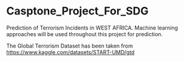 # Casptone_Project_For_SDG
Prediction of Terrorism Incidents in WEST AFRICA. Machine learning approaches will be used throughout this project for prediction.

The Global Terrorism Dataset has been taken from https://www.kaggle.com/datasets/START-UMD/gtd
